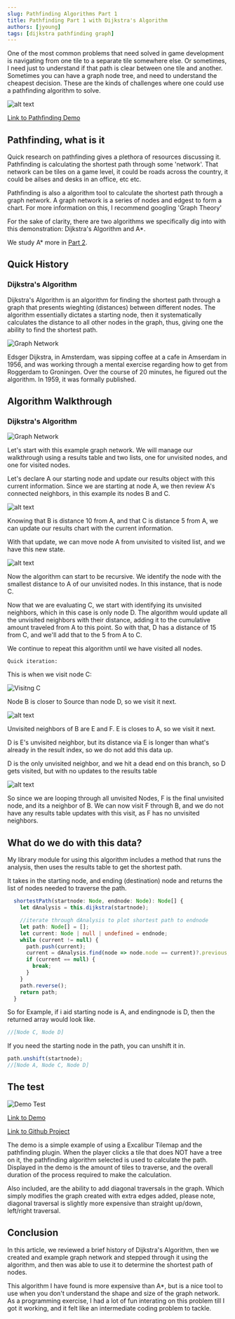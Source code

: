 ```yaml
---
slug: Pathfinding Algorithms Part 1
title: Pathfinding Part 1 with Dijkstra's Algorithm
authors: [jyoung]
tags: [dijkstra pathfinding graph]
---
```


One of the most common problems that need solved in game development is navigating from one tile to a separate tile somewhere else. Or
sometimes, I need just to understand if that path is clear between one tile and another. Sometimes you can have a graph node tree, and
need to understand the cheapest decision. These are the kinds of challenges where one could use a pathfinding algorithm to solve.

![alt text](image-1.png)

[Link to Pathfinding Demo](https://excaliburjs.com/sample-pathfinding/)

## Pathfinding, what is it

Quick research on pathfinding gives a plethora of resources discussing it. Pathfinding is calculating the shortest path through some
'network'. That network can be tiles on a game level, it could be roads across the country, it could be ailses and desks in an office,
etc etc.

Pathfinding is also a algorithm tool to calculate the shortest path through a graph network. A graph network is a series of nodes and
edgest to form a chart. For more information on this, I recommend googling 'Graph Theory'

For the sake of clarity, there are two algorithms we specifically dig into with this demonstration: Dijkstra's Algorithm and A\*.

We study A\* more in [Part 2](./pathfindingpart2.md).

## Quick History

### Dijkstra's Algorithm

Dijkstra's Algorithm is an algorithm for finding the shortest path through a graph that presents wieghting (distances) between
different nodes. The algorithm essentially dictates a starting node, then it systematically calculates the distance to all other nodes
in the graph, thus, giving one the ability to find the shortest path.

![Graph Network](image-2.png)

Edsger Dijkstra, in Amsterdam, was sipping coffee at a cafe in Amserdam in 1956, and was working through a mental exercise regarding
how to get from Roggerdam to Groningen. Over the course of 20 minutes, he figured out the algorithm. In 1959, it was formally
published.

## Algorithm Walkthrough

### Dijkstra's Algorithm

![Graph Network](image-2.png)

Let's start with this example graph network. We will manage our walkthrough using a results table and two lists, one for unvisited
nodes, and one for visited nodes.

Let's declare A our starting node and update our results object with this current information. Since we are starting at node A, we then
review A's connected neighbors, in this example its nodes B and C.

![alt text](image-3.png)

Knowing that B is distance 10 from A, and that C is distance 5 from A, we can update our results chart with the current information.

With that update, we can move node A from unvisited to visited list, and we have this new state.

![alt text](image-4.png)

Now the algorithm can start to be recursive. We identify the node with the smallest distance to A of our unvisited nodes. In this
instance, that is node C.

Now that we are evaluating C, we start with identifying its unvisited neighbors, which in this case is only node D. The algorithm would
update all the unvisited neighbors with their distance, adding it to the cumulative amount traveled from A to this point. So with that,
D has a distance of 15 from C, and we'll add that to the 5 from A to C.

We continue to repeat this algorithm until we have visited all nodes.

    Quick iteration:

This is when we visit node C:

![Visitng C](image-5.png)

Node B is closer to Source than node D, so we visit it next.

![alt text](image-6.png)

Unvisited neighbors of B are E and F. E is closes to A, so we visit it next.

D is E's unvisited neighbor, but its distance via E is longer than what's already in the result index, so we do not add this data up.

D is the only unvisited neighbor, and we hit a dead end on this branch, so D gets visited, but with no updates to the results table

![alt text](image-7.png)

So since we are looping through all unvisited Nodes, F is the final unvisited node, and its a neighbor of B. We can now visit F through
B, and we do not have any results table updates with this visit, as F has no unvisited neighbors.

## What do we do with this data?

My library module for using this algorithm includes a method that runs the analysis, then uses the results table to get the shortest
path.

It takes in the starting node, and ending (destination) node and returns the list of nodes needed to traverse the path.

```ts
  shortestPath(startnode: Node, endnode: Node): Node[] {
    let dAnalysis = this.dijkstra(startnode);

    //iterate through dAnalysis to plot shortest path to endnode
    let path: Node[] = [];
    let current: Node | null | undefined = endnode;
    while (current != null) {
      path.push(current);
      current = dAnalysis.find(node => node.node == current)?.previous;
      if (current == null) {
        break;
      }
    }
    path.reverse();
    return path;
  }
```

So for Example, if i aid starting node is A, and endingnode is D, then the returned array would look like.

```ts
//[Node C, Node D]
```

If you need the starting node in the path, you can unshift it in.

```ts
path.unshift(startnode);
//[Node A, Node C, Node D]
```

## The test

![Demo Test](image-8.png)

[Link to Demo](https://excaliburjs.com/sample-pathfinding/)

[Link to Github Project](https://github.com/excaliburjs/sample-pathfinding)

The demo is a simple example of using a Excalibur Tilemap and the pathfinding plugin. When the player clicks a tile that does NOT have
a tree on it, the pathfinding algorithm selected is used to calculate the path. Displayed in the demo is the amount of tiles to
traverse, and the overall duration of the process required to make the calculation.

Also included, are the ability to add diagonal traversals in the graph. Which simply modifies the graph created with extra edges added,
please note, diagonal traversal is slightly more expensive than straight up/down, left/right traversal.

## Conclusion

In this article, we reviewed a brief history of Dijkstra's Algorithm, then we created and example graph network and stepped through it
using the algorithm, and then was able to use it to determine the shortest path of nodes.

This algorithm I have found is more expensive than A\*, but is a nice tool to use when you don't understand the shape and size of the
graph network. As a programming exercise, I had a lot of fun interating on this problem till I got it working, and it felt like an
intermediate coding problem to tackle.
